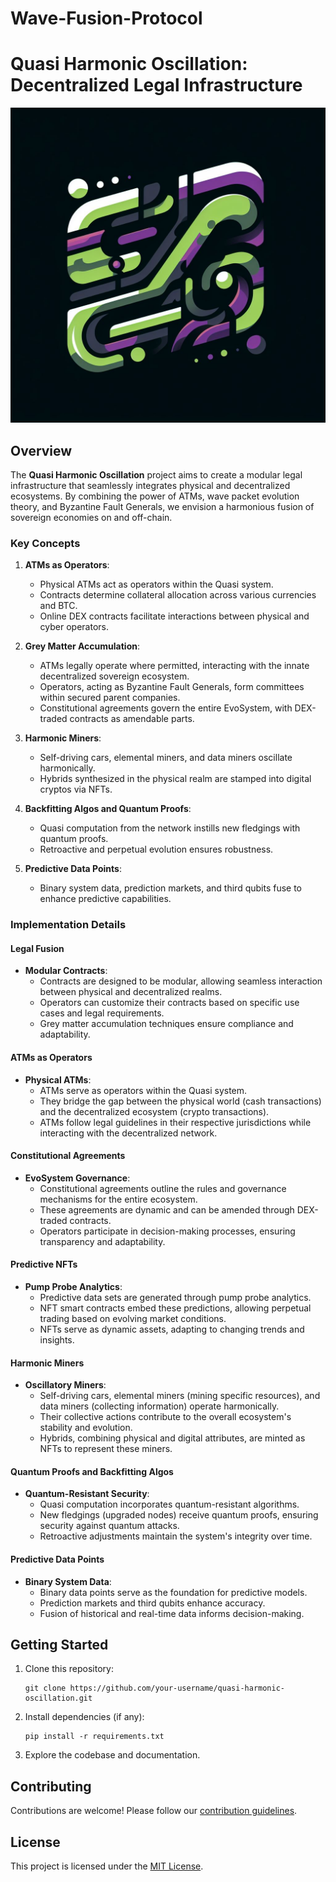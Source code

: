 # Wave-Fusion-Protocol
# Quasi Harmonic Oscillation: Decentralized Legal Infrastructure

![alt text](https://github.com/alhog/Wave-Fusion-Protocol/blob/main/Designer.png?raw=true)

## Overview

The **Quasi Harmonic Oscillation** project aims to create a modular legal infrastructure that seamlessly integrates physical and decentralized ecosystems. By combining the power of ATMs, wave packet evolution theory, and Byzantine Fault Generals, we envision a harmonious fusion of sovereign economies on and off-chain.

### Key Concepts

1. **ATMs as Operators**:
   - Physical ATMs act as operators within the Quasi system.
   - Contracts determine collateral allocation across various currencies and BTC.
   - Online DEX contracts facilitate interactions between physical and cyber operators.

2. **Grey Matter Accumulation**:
   - ATMs legally operate where permitted, interacting with the innate decentralized sovereign ecosystem.
   - Operators, acting as Byzantine Fault Generals, form committees within secured parent companies.
   - Constitutional agreements govern the entire EvoSystem, with DEX-traded contracts as amendable parts.

3. **Harmonic Miners**:
   - Self-driving cars, elemental miners, and data miners oscillate harmonically.
   - Hybrids synthesized in the physical realm are stamped into digital cryptos via NFTs.

4. **Backfitting Algos and Quantum Proofs**:
   - Quasi computation from the network instills new fledgings with quantum proofs.
   - Retroactive and perpetual evolution ensures robustness.

5. **Predictive Data Points**:
   - Binary system data, prediction markets, and third qubits fuse to enhance predictive capabilities.

### Implementation Details

#### Legal Fusion

- **Modular Contracts**:
  - Contracts are designed to be modular, allowing seamless interaction between physical and decentralized realms.
  - Operators can customize their contracts based on specific use cases and legal requirements.
  - Grey matter accumulation techniques ensure compliance and adaptability.

#### ATMs as Operators

- **Physical ATMs**:
  - ATMs serve as operators within the Quasi system.
  - They bridge the gap between the physical world (cash transactions) and the decentralized ecosystem (crypto transactions).
  - ATMs follow legal guidelines in their respective jurisdictions while interacting with the decentralized network.

#### Constitutional Agreements

- **EvoSystem Governance**:
  - Constitutional agreements outline the rules and governance mechanisms for the entire ecosystem.
  - These agreements are dynamic and can be amended through DEX-traded contracts.
  - Operators participate in decision-making processes, ensuring transparency and adaptability.

#### Predictive NFTs

- **Pump Probe Analytics**:
  - Predictive data sets are generated through pump probe analytics.
  - NFT smart contracts embed these predictions, allowing perpetual trading based on evolving market conditions.
  - NFTs serve as dynamic assets, adapting to changing trends and insights.

#### Harmonic Miners

- **Oscillatory Miners**:
  - Self-driving cars, elemental miners (mining specific resources), and data miners (collecting information) operate harmonically.
  - Their collective actions contribute to the overall ecosystem's stability and evolution.
  - Hybrids, combining physical and digital attributes, are minted as NFTs to represent these miners.

#### Quantum Proofs and Backfitting Algos

- **Quantum-Resistant Security**:
  - Quasi computation incorporates quantum-resistant algorithms.
  - New fledgings (upgraded nodes) receive quantum proofs, ensuring security against quantum attacks.
  - Retroactive adjustments maintain the system's integrity over time.

#### Predictive Data Points

- **Binary System Data**:
  - Binary data points serve as the foundation for predictive models.
  - Prediction markets and third qubits enhance accuracy.
  - Fusion of historical and real-time data informs decision-making.

## Getting Started

1. Clone this repository:
   ```
   git clone https://github.com/your-username/quasi-harmonic-oscillation.git
   ```

2. Install dependencies (if any):
   ```
   pip install -r requirements.txt
   ```

3. Explore the codebase and documentation.

## Contributing

Contributions are welcome! Please follow our [contribution guidelines](CONTRIBUTING.md).

## License

This project is licensed under the [MIT License](LICENSE).
